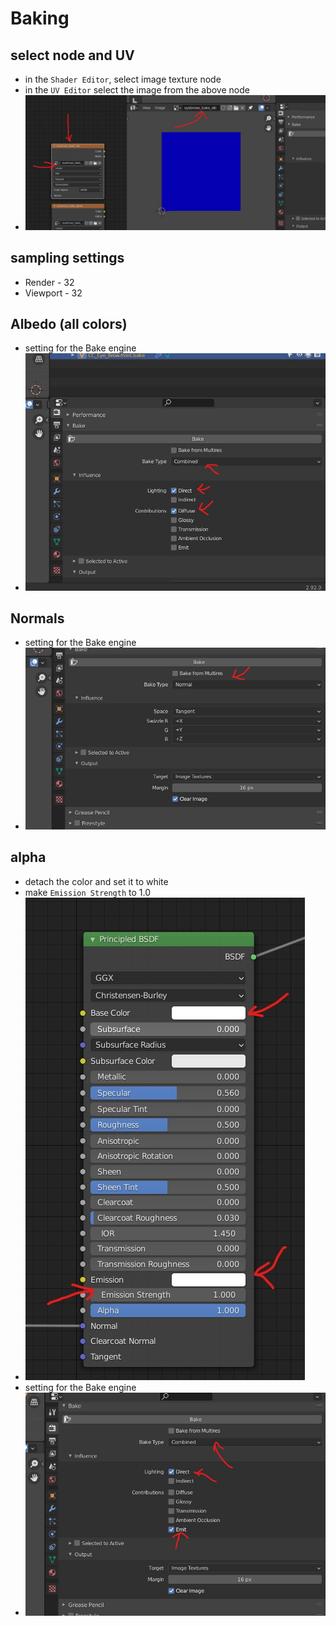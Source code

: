 # Baking

## select node and UV
- in the `Shader Editor`, select image texture node
- in the `UV Editor` select the image from the above node 
- <img src="file-selection-node-and-image.jpg" alt="file-selection-node-and-image" />

## sampling settings
- Render - 32
- Viewport - 32

## Albedo (all colors)
- setting for the Bake engine
- <img src="baking-albedo-bake-settings.jpg" alt="baking-albedo-bake-settings" />

## Normals
- setting for the Bake engine
- <img src="baking-normal-bake-settings.jpg" alt="baking-normal-bake-settings" />

## alpha
- detach the color and set it to white
- make `Emission Strength` to 1.0
- <img src="bake-alpha-BSDF-settings.jpg" alt="bake-alpha-BSDF-settings" />
- setting for the Bake engine
- <img src="baking-alpha-bake-settings.jpg" alt="baking-alpha-bake-settings" />